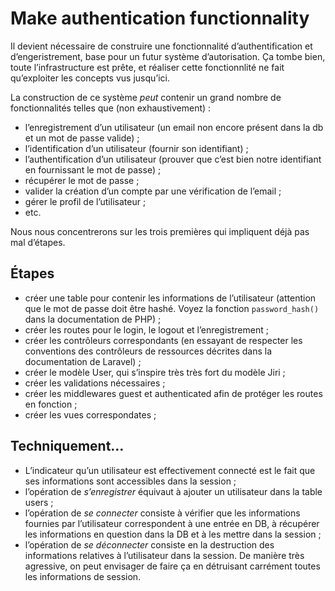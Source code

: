 # Make authentication functionnality

Il devient nécessaire de construire une fonctionnalité d’authentification et d’engeristrement, base pour un futur
système d’autorisation. Ça tombe bien, toute l’infrastructure est prête, et réaliser cette fonctionnlité ne fait
qu’exploiter les concepts vus jusqu’ici.

La construction de ce système *peut* contenir un grand nombre de fonctionnalités telles que (non exhaustivement) :

- l’enregistrement d’un utilisateur (un email non encore présent dans la db et un mot de passe valide) ;
- l’identification d’un utilisateur (fournir son identifiant) ;
- l’authentification d’un utilisateur (prouver que c’est bien notre identifiant en fournissant le mot de passe) ;
- récupérer le mot de passe ;
- valider la création d’un compte par une vérification de l’email ;
- gérer le profil de l’utilisateur ;
- etc.

Nous nous concentrerons sur les trois premières qui impliquent déjà pas mal d’étapes.

## Étapes

- créer une table pour contenir les informations de l’utilisateur (attention que le mot de passe doit être hashé. Voyez
  la fonction `password_hash()` dans la documentation de PHP) ;
- créer les routes pour le login, le logout et l’enregistrement ;
- créer les contrôleurs correspondants (en essayant de respecter les conventions des contrôleurs de ressources décrites
  dans la documentation de Laravel) ;
- créer le modèle User, qui s’inspire très très fort du modèle Jiri ;
- créer les validations nécessaires ;
- créer les middlewares guest et authenticated afin de protéger les routes en fonction ;
- créer les vues correspondates ;

## Techniquement…

- L’indicateur qu’un utilisateur est effectivement connecté est le fait que ses informations sont accessibles dans la
  session ;
- l’opération de *s’enregistrer* équivaut à ajouter un utilisateur dans la table users ;
- l’opération de *se connecter* consiste à vérifier que les informations fournies par l’utilisateur correspondent à une
  entrée en DB, à récupérer les informations en question dans la DB et à les mettre dans la session ;
- l’opération de *se déconnecter* consiste en la destruction des informations relatives à l’utilisateur dans la session.
  De manière très agressive, on peut envisager de faire ça en détruisant carrément toutes les informations de session.
